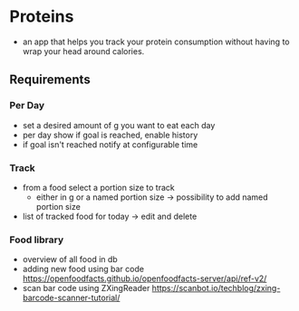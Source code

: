 # Proteins
- an app that helps you track your protein consumption without having to wrap your head around calories.

## Requirements
### Per Day
- set a desired amount of g you want to eat each day
- per day show if goal is reached, enable history
- if goal isn't reached notify at configurable time
### Track
- from a food select a portion size to track
  - either in g or a named portion size -> possibility to add named portion size
- list of tracked food for today -> edit and delete
### Food library
- overview of all food in db
- adding new food using bar code https://openfoodfacts.github.io/openfoodfacts-server/api/ref-v2/
- scan bar code using ZXingReader https://scanbot.io/techblog/zxing-barcode-scanner-tutorial/